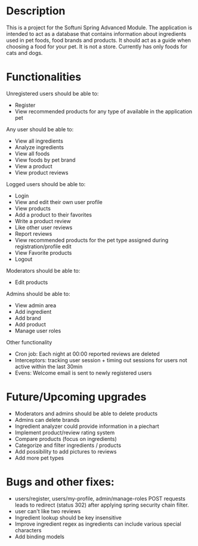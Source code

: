 # Description
This is a project for the Softuni Spring Advanced Module. The application is intended to act as a database that contains information about ingredients used in pet foods, food brands and products. It should act as a guide when choosing a food for your pet. It is not a store. Currently has only foods for cats and dogs.

# Functionalities

Unregistered users should be able to:
* Register
* View recommended products for any type of available in the application pet

Any user should be able to:
* View all ingredients
* Analyze ingredients
* View all foods
* View foods by pet brand
* View a product
* View product reviews

Logged users should be able to:
* Login
* View and edit their own user profile
* View products
* Add a product to their favorites
* Write a product review
* Like other user reviews
* Report reviews
* View recommended products for the pet type assigned during registration/profile edit
* View Favorite products
* Logout

Moderators should be able to:
* Edit products

Admins should be able to:
* View admin area
* Add ingredient
* Add brand
* Add product
* Manage user roles

Other functionality
* Cron job: Each night at 00:00 reported reviews are deleted
* Interceptors: tracking user session + timing out sessions for users not active within the last 30min
* Evens: Welcome email is sent to newly registered users

# Future/Upcoming upgrades
* Moderators and admins should be able to delete products
* Admins can delete brands
* Ingredient analyzer could provide information in a piechart 
* Implement product/review rating system
* Compare products (focus on ingredients)
* Categorize and filter ingredients / products
* Add possibility to add pictures to reviews
* Add more pet types

# Bugs and other fixes:
* users/register, users/my-profile, admin/manage-roles POST requests leads to redirect (status 302) after applying spring security chain filter. 
* user can't like two reviews
* Ingredient lookup should be key insensitive 
* Improve ingredient regex as ingredients can include various special characters
* Add binding models
